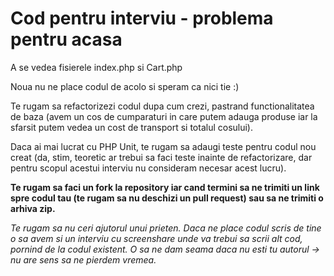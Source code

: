# Cod pentru interviu - problema pentru acasa

A se vedea fisierele index.php si Cart.php

Noua nu ne place codul de acolo si speram ca nici tie :)

Te rugam sa refactorizezi codul dupa cum crezi, pastrand functionalitatea de baza (avem un cos de cumparaturi in care putem adauga produse iar la sfarsit putem vedea un cost de transport si totalul cosului).

Daca ai mai lucrat cu PHP Unit, te rugam sa adaugi teste pentru codul nou creat (da, stim, teoretic ar trebui sa faci teste inainte de refactorizare, dar pentru scopul acestui interviu nu consideram necesar acest lucru).

**Te rugam sa faci un fork la repository iar cand termini sa ne trimiti un link spre codul tau (te rugam sa nu deschizi un pull request) sau sa ne trimiti o arhiva zip.**

*Te rugam sa nu ceri ajutorul unui prieten. Daca ne place codul scris de tine o sa avem si un interviu cu screenshare unde va trebui sa scrii alt cod, pornind de la codul existent. O sa ne dam seama daca nu esti tu autorul → nu are sens sa ne pierdem vremea.*

